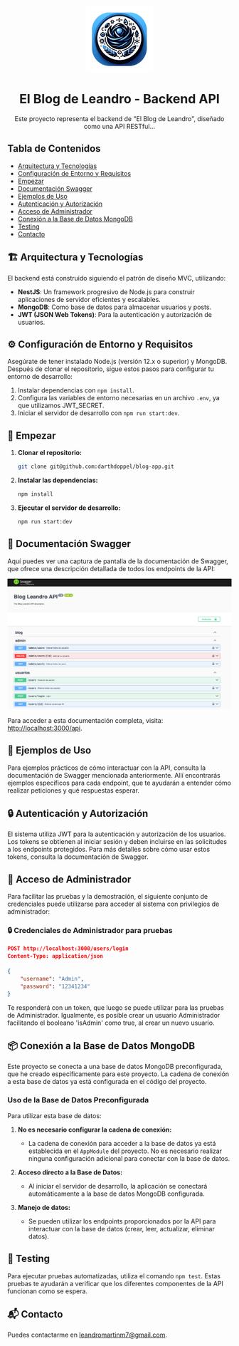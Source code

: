 <div align="center">
    <img src="public/LogoFinal.png" height="150px"/> 
    <h1>El Blog de Leandro - Backend API</h1>
    <p>Este proyecto representa el backend de "El Blog de Leandro", diseñado como una API RESTful...</p>
</div>

## Tabla de Contenidos
- [Arquitectura y Tecnologías](#-arquitectura-y-tecnologías)
- [Configuración de Entorno y Requisitos](#-configuración-de-entorno-y-requisitos)
- [Empezar](#-empezar)
- [Documentación Swagger](#-documentación-swagger)
- [Ejemplos de Uso](#-ejemplos-de-uso)
- [Autenticación y Autorización](#-autenticación-y-autorización)
- [Acceso de Administrador](#-acceso-de-administrador)
- [Conexión a la Base de Datos MongoDB](#-conexión-a-la-base-de-datos-mongodb)
- [Testing](#-testing)
- [Contacto](#📬-contacto)

## 🏗️ Arquitectura y Tecnologías

El backend está construido siguiendo el patrón de diseño MVC, utilizando:

- **NestJS**: Un framework progresivo de Node.js para construir aplicaciones de servidor eficientes y escalables.
- **MongoDB**: Como base de datos para almacenar usuarios y posts.
- **JWT (JSON Web Tokens)**: Para la autenticación y autorización de usuarios.

## ⚙️ Configuración de Entorno y Requisitos

Asegúrate de tener instalado Node.js (versión 12.x o superior) y MongoDB. Después de clonar el repositorio, sigue estos pasos para configurar tu entorno de desarrollo:

1. Instalar dependencias con `npm install`.
2. Configura las variables de entorno necesarias en un archivo `.env`, ya que utilizamos JWT_SECRET.
3. Iniciar el servidor de desarrollo con `npm run start:dev`.

## 🚀 Empezar

1. **Clonar el repositorio:**

    ```bash
    git clone git@github.com:darthdoppel/blog-app.git
    ```

2. **Instalar las dependencias:**

    ```bash
    npm install
    ```

3. **Ejecutar el servidor de desarrollo:**

    ```bash
    npm run start:dev
    ```

## 📘 Documentación Swagger

Aquí puedes ver una captura de pantalla de la documentación de Swagger, que ofrece una descripción detallada de todos los endpoints de la API:

<div align="center">
    <img src="public/SwaggerScreenshot.png" width="700px"/>
</div>

Para acceder a esta documentación completa, visita: [http://localhost:3000/api](http://localhost:3000/api).

## 🌟 Ejemplos de Uso

Para ejemplos prácticos de cómo interactuar con la API, consulta la documentación de Swagger mencionada anteriormente. Allí encontrarás ejemplos específicos para cada endpoint, que te ayudarán a entender cómo realizar peticiones y qué respuestas esperar.

## 🔒 Autenticación y Autorización

El sistema utiliza JWT para la autenticación y autorización de los usuarios. Los tokens se obtienen al iniciar sesión y deben incluirse en las solicitudes a los endpoints protegidos. Para más detalles sobre cómo usar estos tokens, consulta la documentación de Swagger.

## 🚀 Acceso de Administrador

Para facilitar las pruebas y la demostración, el siguiente conjunto de credenciales puede utilizarse para acceder al sistema con privilegios de administrador:

### 🔒 Credenciales de Administrador para pruebas

```json
POST http://localhost:3000/users/login
Content-Type: application/json

{
    "username": "Admin",
    "password": "12341234"
}
```

Te responderá con un token, que luego se puede utilizar para las pruebas de Administrador. Igualmente, es posible crear un usuario Administrador facilitando el booleano 'isAdmin' como true, al crear un nuevo usuario.

## 📦 Conexión a la Base de Datos MongoDB

Este proyecto se conecta a una base de datos MongoDB preconfigurada, que he creado específicamente para este proyecto. La cadena de conexión a esta base de datos ya está configurada en el código del proyecto.

### Uso de la Base de Datos Preconfigurada

Para utilizar esta base de datos:

1. **No es necesario configurar la cadena de conexión:**
   - La cadena de conexión para acceder a la base de datos ya está establecida en el `AppModule` del proyecto. No es necesario realizar ninguna configuración adicional para conectar con la base de datos.

2. **Acceso directo a la Base de Datos:**
   - Al iniciar el servidor de desarrollo, la aplicación se conectará automáticamente a la base de datos MongoDB configurada.

3. **Manejo de datos:**
   - Se pueden utilizar los endpoints proporcionados por la API para interactuar con la base de datos (crear, leer, actualizar, eliminar datos).

## 🧪 Testing

Para ejecutar pruebas automatizadas, utiliza el comando `npm test`. Estas pruebas te ayudarán a verificar que los diferentes componentes de la API funcionan como se espera.

## 📬 Contacto

Puedes contactarme en [leandromartinm7@gmail.com](mailto:leandromartinm7@gmail.com).
